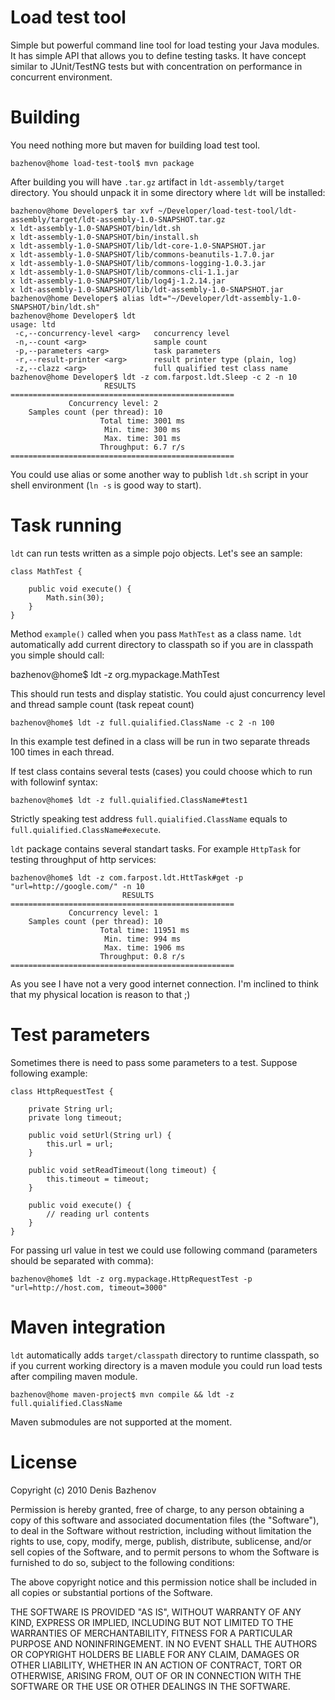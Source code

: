 Load test tool
==============

Simple but powerful command line tool for load testing your Java modules. It has simple API that allows you to define
testing tasks. It have concept similar to JUnit/TestNG tests but with concentration on performance in concurrent
environment.

Building
========
You need nothing more but maven for building load test tool.
	
	bazhenov@home load-test-tool$ mvn package

After building you will have `.tar.gz` artifact in `ldt-assembly/target` directory. You should unpack it in some
directory where `ldt` will be installed:

	bazhenov@home Developer$ tar xvf ~/Developer/load-test-tool/ldt-assembly/target/ldt-assembly-1.0-SNAPSHOT.tar.gz
	x ldt-assembly-1.0-SNAPSHOT/bin/ldt.sh
	x ldt-assembly-1.0-SNAPSHOT/bin/install.sh
	x ldt-assembly-1.0-SNAPSHOT/lib/ldt-core-1.0-SNAPSHOT.jar
	x ldt-assembly-1.0-SNAPSHOT/lib/commons-beanutils-1.7.0.jar
	x ldt-assembly-1.0-SNAPSHOT/lib/commons-logging-1.0.3.jar
	x ldt-assembly-1.0-SNAPSHOT/lib/commons-cli-1.1.jar
	x ldt-assembly-1.0-SNAPSHOT/lib/log4j-1.2.14.jar
	x ldt-assembly-1.0-SNAPSHOT/lib/ldt-assembly-1.0-SNAPSHOT.jar
	bazhenov@home Developer$ alias ldt="~/Developer/ldt-assembly-1.0-SNAPSHOT/bin/ldt.sh"
	bazhenov@home Developer$ ldt
	usage: ltd
	 -c,--concurrency-level <arg>   concurrency level
	 -n,--count <arg>               sample count
	 -p,--parameters <arg>          task parameters
	 -r,--result-printer <arg>      result printer type (plain, log)
	 -z,--clazz <arg>               full qualified test class name
	bazhenov@home Developer$ ldt -z com.farpost.ldt.Sleep -c 2 -n 10
	  	                 RESULTS
	==================================================
	             Concurrency level: 2
	  	Samples count (per thread): 10
	                    Total time: 3001 ms
	  	                 Min. time: 300 ms
	      	             Max. time: 301 ms
	          	        Throughput: 6.7 r/s
	==================================================

You could use alias or some another way to publish `ldt.sh` script in your shell environment
(`ln -s` is good way to start).

Task running
============

`ldt` can run tests written as a simple pojo objects. Let's see an sample:

	class MathTest {

		public void execute() {
			Math.sin(30);
		}
	}

Method `example()` called when you pass `MathTest` as a class name. `ldt` automatically add current directory to
classpath so if you are in classpath you simple should call:

  bazhenov@home$ ldt -z org.mypackage.MathTest

This should run tests and display statistic. You could ajust concurrency level and thread sample count (task repeat
count)


	bazhenov@home$ ldt -z full.quialified.ClassName -c 2 -n 100
In this example test defined in a class will be run in two separate threads 100 times in each thread.

If test class contains several tests (cases) you could choose which to run with followinf syntax:

	bazhenov@home$ ldt -z full.quialified.ClassName#test1

Strictly speaking test address `full.quialified.ClassName` equals to `full.quialified.ClassName#execute`.

`ldt` package contains several standart tasks. For example `HttpTask` for testing throughput of http services:

	bazhenov@home$ ldt -z com.farpost.ldt.HttTask#get -p "url=http://google.com/" -n 10
		                     RESULTS                      
	==================================================
	             Concurrency level: 1
	    Samples count (per thread): 10
	                    Total time: 11951 ms
	                     Min. time: 994 ms
	                     Max. time: 1906 ms
	                    Throughput: 0.8 r/s
	==================================================

As you see I have not a very good internet connection. I'm inclined to think that my physical location is reason to that ;)

Test parameters
===============

Sometimes there is need to pass some parameters to a test. Suppose following example:

	class HttpRequestTest {

		private String url;
		private long timeout;

		public void setUrl(String url) {
			this.url = url;
		}

		public void setReadTimeout(long timeout) {
			this.timeout = timeout;
		}

		public void execute() {
			// reading url contents
		}
	}

For passing url value in test we could use following command (parameters should be separated with comma):

	bazhenov@home$ ldt -z org.mypackage.HttpRequestTest -p "url=http://host.com, timeout=3000"

Maven integration
=================

`ldt` automatically adds `target/classpath` directory to runtime classpath, so if you current working directory
is a maven module you could run load tests after compiling maven module.

	bazhenov@home maven-project$ mvn compile && ldt -z full.quialified.ClassName

Maven submodules are not supported at the moment.

License
===========

Copyright (c) 2010 Denis Bazhenov

Permission is hereby granted, free of charge, to any person obtaining
a copy of this software and associated documentation files (the
"Software"), to deal in the Software without restriction, including
without limitation the rights to use, copy, modify, merge, publish,
distribute, sublicense, and/or sell copies of the Software, and to
permit persons to whom the Software is furnished to do so, subject to
the following conditions:

The above copyright notice and this permission notice shall be
included in all copies or substantial portions of the Software.

THE SOFTWARE IS PROVIDED "AS IS", WITHOUT WARRANTY OF ANY KIND,
EXPRESS OR IMPLIED, INCLUDING BUT NOT LIMITED TO THE WARRANTIES OF
MERCHANTABILITY, FITNESS FOR A PARTICULAR PURPOSE AND
NONINFRINGEMENT. IN NO EVENT SHALL THE AUTHORS OR COPYRIGHT HOLDERS BE
LIABLE FOR ANY CLAIM, DAMAGES OR OTHER LIABILITY, WHETHER IN AN ACTION
OF CONTRACT, TORT OR OTHERWISE, ARISING FROM, OUT OF OR IN CONNECTION
WITH THE SOFTWARE OR THE USE OR OTHER DEALINGS IN THE SOFTWARE.
